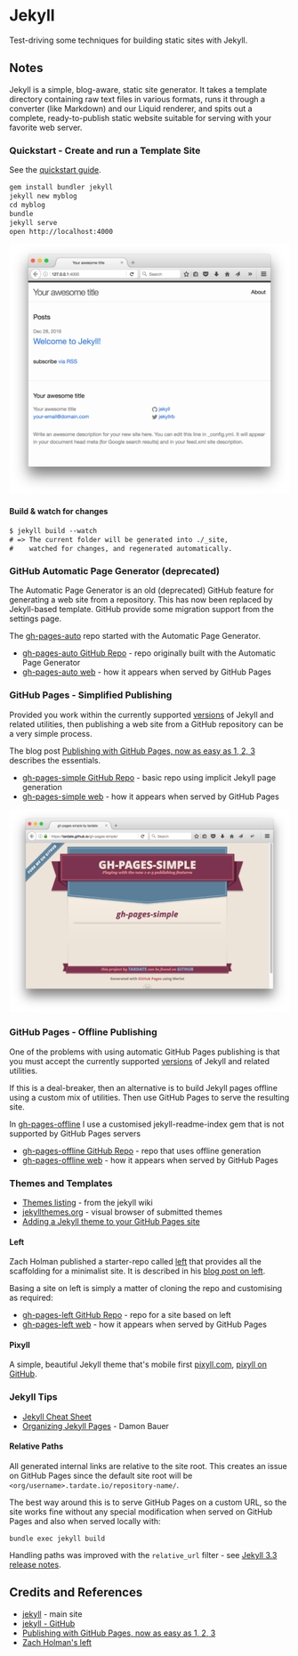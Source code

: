 # Jekyll

Test-driving some techniques for building static sites with Jekyll.


## Notes

Jekyll is a simple, blog-aware, static site generator. It takes a template directory containing raw text files in various formats, runs it through a converter (like Markdown) and our Liquid renderer, and spits out a complete, ready-to-publish static website suitable for serving with your favorite web server.


### Quickstart - Create and run a Template Site

See the [quickstart guide](http://jekyllrb.com/docs/quickstart/).

```
gem install bundler jekyll
jekyll new myblog
cd myblog
bundle
jekyll serve
open http://localhost:4000
```

![myblog](./assets/myblog.png?raw=true)

#### Build & watch for changes

```
$ jekyll build --watch
# => The current folder will be generated into ./_site,
#    watched for changes, and regenerated automatically.
```


### GitHub Automatic Page Generator (deprecated)

The Automatic Page Generator is an old (deprecated) GitHub feature for generating a web site from a repository.
This has now been replaced by Jekyll-based template. GitHub provide some migration support from the settings page.

The [gh-pages-auto](https://github.com/tardate/gh-pages-auto) repo started with the Automatic Page Generator.

* [gh-pages-auto GitHub Repo](https://github.com/tardate/gh-pages-auto) - repo originally built with the Automatic Page Generator
* [gh-pages-auto web](http://tardate.github.io/gh-pages-auto/) - how it appears when served by GitHub Pages


### GitHub Pages - Simplified Publishing

Provided you work within the currently supported
[versions](https://pages.github.com/versions/) of Jekyll and related utilities,
then publishing a web site from a GitHub repository can be a very simple process.

The blog post [Publishing with GitHub Pages, now as easy as 1, 2, 3](https://github.com/blog/2289-publishing-with-github-pages-now-as-easy-as-1-2-3)
describes the essentials.

* [gh-pages-simple GitHub Repo](https://github.com/tardate/gh-pages-simple) - basic repo using implicit Jekyll page generation
* [gh-pages-simple web](http://gh-pages-simple.tardate.com) - how it appears when served by GitHub Pages

![landing-gh-pages-simple](./assets/landing-gh-pages-simple.png?raw=true)


### GitHub Pages - Offline Publishing

One of the problems with using automatic GitHub Pages publishing is that you must accept the currently supported
[versions](https://pages.github.com/versions/) of Jekyll and related utilities.

If this is a deal-breaker, then an alternative is to build Jekyll pages offline using a custom mix of utilities.
Then use GitHub Pages to serve the resulting site.

In [gh-pages-offline](https://github.com/tardate/gh-pages-offline) I use a customised jekyll-readme-index gem that is not supported by GitHub Pages servers

* [gh-pages-offline GitHub Repo](https://github.com/tardate/gh-pages-offline) - repo that uses offline generation
* [gh-pages-offline web](http://gh-pages-offline.tardate.com) - how it appears when served by GitHub Pages


### Themes and Templates

* [Themes listing](https://github.com/jekyll/jekyll/wiki/Themes) - from the jekyll wiki
* [jekyllthemes.org](http://jekyllthemes.org/) - visual browser of submitted themes
* [Adding a Jekyll theme to your GitHub Pages site](https://help.github.com/articles/adding-a-jekyll-theme-to-your-github-pages-site/)

#### Left

Zach Holman published a starter-repo called [left](https://github.com/holman/left) that provides all the scaffolding for a minimalist site.
It is described in his [blog post on left](https://zachholman.com/posts/left/).

Basing a site on left is simply a matter of cloning the repo and customising as required:

* [gh-pages-left GitHub Repo](https://github.com/tardate/gh-pages-left) - repo for a site based on left
* [gh-pages-left web](http://gh-pages-left.tardate.com) - how it appears when served by GitHub Pages

#### Pixyll

A simple, beautiful Jekyll theme that's mobile first [pixyll.com](http://pixyll.com),
[pixyll on GitHub](https://github.com/johnotander/pixyll).


### Jekyll Tips

* [Jekyll Cheat Sheet](http://jekyll.tips/jekyll-cheat-sheet/)
* [Organizing Jekyll Pages](http://damonbauer.me/organizing-jekyll-pages/) - Damon Bauer

#### Relative Paths

All generated internal links are relative to the site root. This creates an issue on GitHub Pages since the default site root will be
`<org/username>.tardate.io/repository-name/`.

The best way around this is to serve GitHub Pages on a custom URL, so the site works fine without any special modification
when served on GitHub Pages and also when served locally with:

```
bundle exec jekyll build
```

Handling paths was improved with the `relative_url` filter - see [Jekyll 3.3 release notes](https://jekyllrb.com/news/2016/10/06/jekyll-3-3-is-here/#relativeurl-and-absoluteurl-filters).


## Credits and References
* [jekyll](https://jekyllrb.com/) - main site
* [jekyll - GitHub](https://github.com/jekyll/jekyll)
* [Publishing with GitHub Pages, now as easy as 1, 2, 3](https://github.com/blog/2289-publishing-with-github-pages-now-as-easy-as-1-2-3)
* [Zach Holman's left](https://github.com/holman/left)

